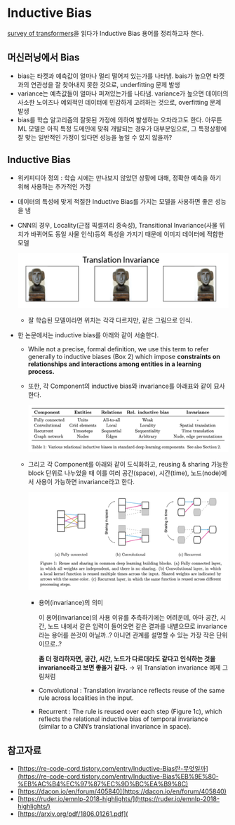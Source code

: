 # Inductive Bias

[survey of transformers](https://arxiv.org/pdf/2106.04554.pdf)을 읽다가 Inductive Bias 용어를 정리하고자 한다.

## 머신러닝에서 Bias

- bias는 타켓과 예측값이 얼마나 멀리 떨어져 있는가를 나타냄. bais가 높으면 타켓과의 연관성을 잘 찾아내지 못한 것으로, underfitting 문제 발생
- variance는 예측값들이 얼마나 퍼져있는가를 나타냄. variance가 높으면 데이터의 사소한 노이즈나 예외적인 데이터에 민감하게 고려하는 것으로, overfitting 문제 발생
- bias를 학습 알고리즘의 잘못된 가정에 의하여 발생하는 오차라고도 한다. 아무튼 ML 모델은 아직 특정 도메인에 맞춰 개발되는 경우가 대부분임으로, 그 특정상황에 잘 맞는 일반적인 가정이 있다면 성능을 높일 수 있지 않을까?

## Inductive Bias

- 위키피디아 정의 : 학습 시에는 만나보지 않았던 상황에 대해, 정확한 예측을 하기 위해 사용하는 추가적인 가정

- 데이터의 특성에 맞게 적절한 Inductive Bias를 가지는 모델을 사용하면 좋은 성능을 냄

- CNN의 경우, Locality(근접 픽셀끼리 종속성), Transitional Invariance(사물 위치가 바뀌어도 동일 사물 인식)등의 특성을 가지기 때문에 이미지 데이터에 적합한 모델

  ![Untitled](pic/translation_invariance.png)

  - 잘 학습된 모델이라면 위치는 각각 다르지만, 같은 그림으로 인식.

- 한 논문에서는 inductive bias를 아래와 같이 서술한다.

  - While not a precise, formal definition, we use this term to refer generally to inductive biases (Box 2) which impose **constraints on relationships and interactions among entities in a learning process.**

  - 또한, 각 Component의 inductive bias와 invariance를 아래표와 같이 묘사한다.

    ![Untitled](pic/various_relational_inductive_biases.png)

  - 그리고 각 Component를 아래와 같이 도식화하고, reusing & sharing 가능한 block 단위로 나누었을 때 이를 여러 공간(space),  시간(time), 노드(node)에서 사용이 가능하면 invariance라고 한다.

    ![Untitled](pic/reuse_and_sharing.png)

    - 용어(invariance)의  의미
    
      이 용어(invariance)의 사용 이유를 추측하기에는 어려운데, 아마 공간, 시간, 노드 내에서 같은 입력이 들어오면 같은 결과를 내뱉으므로 invariance라는 용어를 쓴것이 아닐까..? 아니면 관계를 설명할 수 있는 가장 작은 단위이므로..?
    
      **좀 더 정리하자면, 공간, 시간, 노드가 다르더라도 같다고 인식하는 것을 invariance라고 보면 좋을거 같다.** → 위 Translation invariance 예제 그림처럼



    - Convolutional : Translation invariance reflects reuse of the same rule across localities in the input.
    - Recurrent : The rule is reused over each step (Figure 1c), which reflects the relational inductive bias of temporal invariance (similar to a CNN’s translational invariance in space).

## 참고자료

- [https://re-code-cord.tistory.com/entry/Inductive-Bias란-무엇일까](https://re-code-cord.tistory.com/entry/Inductive-Bias%EB%9E%80-%EB%AC%B4%EC%97%87%EC%9D%BC%EA%B9%8C)
- [https://dacon.io/en/forum/405840](https://dacon.io/en/forum/405840)
- [https://ruder.io/emnlp-2018-highlights/](https://ruder.io/emnlp-2018-highlights/)
- [https://arxiv.org/pdf/1806.01261.pdf](
